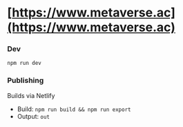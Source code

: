 # [https://www.metaverse.ac](https://www.metaverse.ac)

### Dev
`npm run dev`

### Publishing

Builds via Netlify
- Build: `npm run build && npm run export`
- Output: `out`